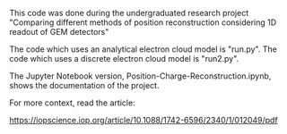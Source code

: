 This code was done during the undergraduated research project "Comparing different methods of position
reconstruction considering 1D readout of GEM detectors"

The code which uses an analytical electron cloud model is "run.py". 
The code which uses a discrete electron cloud model is "run2.py". 

The Jupyter Notebook version, Position-Charge-Reconstruction.ipynb, shows the documentation of the project.

For more context, read the article:

https://iopscience.iop.org/article/10.1088/1742-6596/2340/1/012049/pdf

